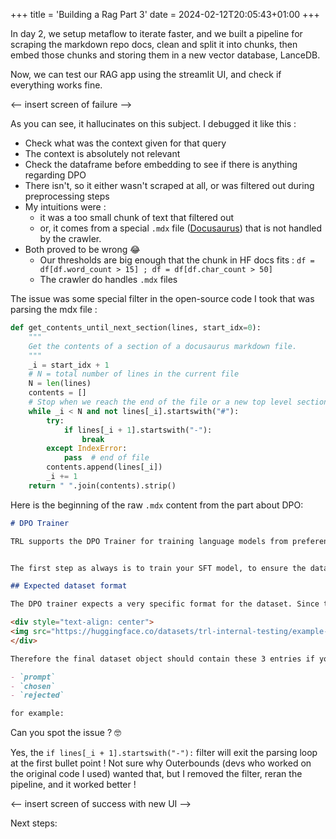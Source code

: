 +++
title = 'Building a Rag Part 3'
date = 2024-02-12T20:05:43+01:00
+++


In day 2, we setup metaflow to iterate faster, and we built a pipeline
 for scraping the markdown repo docs, clean and split it into chunks, then 
 embed those chunks and storing them in a new vector database, LanceDB.

Now, we can test our RAG app using the streamlit UI, and check if everything
 works fine.
 
 <-- insert screen of failure -->     
 
As you can see, it hallucinates on this subject. I debugged it like this :
- Check what was the context given for that query
- The context is absolutely not relevant
- Check the dataframe before embedding to see if there is anything regarding DPO
- There isn't, so it either wasn't scraped at all, or was filtered out during preprocessing steps
- My intuitions were : 
    - it was a too small chunk of text that filtered out
    - or, it comes from a special `.mdx` file ([Docusaurus](https://docusaurus.io/fr/docs/markdown-features))
    that is not handled by the crawler.   
- Both proved to be wrong 😂
    - Our thresholds are big enough that the chunk in HF docs fits : ```df = df[df.word_count > 15] ; df = df[df.char_count > 50]```
    - The crawler do handles `.mdx` files

The issue was some special filter in the open-source code I took that was parsing the mdx file :

```python
def get_contents_until_next_section(lines, start_idx=0):
    """
    Get the contents of a section of a docusaurus markdown file.
    """
    _i = start_idx + 1
    # N = total number of lines in the current file
    N = len(lines)
    contents = []
    # Stop when we reach the end of the file or a new top level section
    while _i < N and not lines[_i].startswith("#"):
        try:
            if lines[_i + 1].startswith("-"):
                break
        except IndexError:
            pass  # end of file
        contents.append(lines[_i])
        _i += 1
    return " ".join(contents).strip()
```

Here is the beginning of the raw `.mdx` content from the part about DPO:

```markdown
# DPO Trainer

TRL supports the DPO Trainer for training language models from preference data, as described in the paper [Direct Preference Optimization: Your Language Model is Secretly a Reward Model](https://arxiv.org/abs/2305.18290) by Rafailov et al., 2023. For a full example have a look at  [`examples/scripts/dpo.py`](https://github.com/huggingface/trl/blob/main/examples/scripts/dpo.py).


The first step as always is to train your SFT model, to ensure the data we train on is in-distribution for the DPO algorithm.

## Expected dataset format

The DPO trainer expects a very specific format for the dataset. Since the model will be trained to directly optimize the preference of which sentence is the most relevant, given two sentences. We provide an example from the [`Anthropic/hh-rlhf`](https://huggingface.co/datasets/Anthropic/hh-rlhf) dataset below:

<div style="text-align: center">
<img src="https://huggingface.co/datasets/trl-internal-testing/example-images/resolve/main/images/rlhf-antropic-example.png", width="50%">
</div>

Therefore the final dataset object should contain these 3 entries if you use the default `DPODataCollatorWithPadding` data collator. The entries should be named:

- `prompt`
- `chosen`
- `rejected`

for example:
``` 
 
Can you spot the issue ? 🤓
 
Yes, the `if lines[_i + 1].startswith("-"):` filter will exit the parsing loop at
 the first bullet point ! 
 Not sure why Outerbounds (devs who worked on the original code I used) wanted that, but I removed the filter, reran the
   pipeline, and it worked better ! 
   

<-- insert screen of success with new UI --> 


Next steps:
